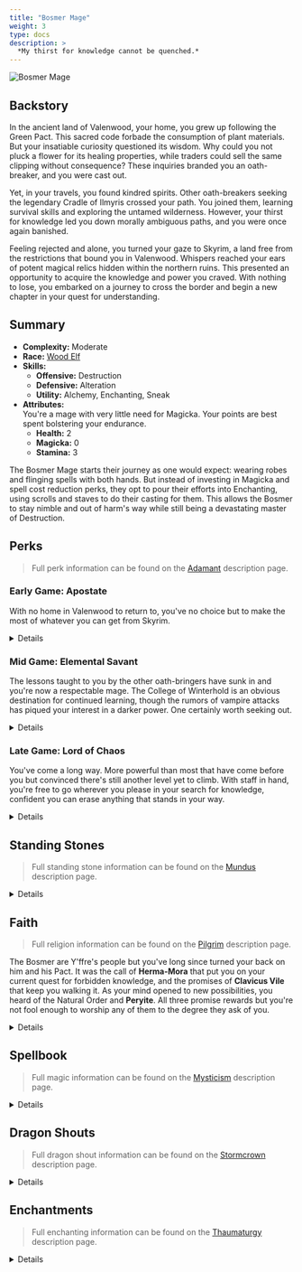 ```yaml
---
title: "Bosmer Mage"
weight: 3
type: docs
description: >
  *My thirst for knowledge cannot be quenched.*
---
```


![Bosmer Mage](/Pictures/sss/builds/bosmer-mage.png)

## Backstory

In the ancient land of Valenwood, your home, you grew up following the Green Pact. This sacred code forbade the consumption of plant materials. But your insatiable curiosity questioned its wisdom. Why could you not pluck a flower for its healing properties, while traders could sell the same clipping without consequence? These inquiries branded you an oath-breaker, and you were cast out.

Yet, in your travels, you found kindred spirits. Other oath-breakers seeking the legendary Cradle of Ilmyris crossed your path. You joined them, learning survival skills and exploring the untamed wilderness. However, your thirst for knowledge led you down morally ambiguous paths, and you were once again banished.

Feeling rejected and alone, you turned your gaze to Skyrim, a land free from the restrictions that bound you in Valenwood. Whispers reached your ears of potent magical relics hidden within the northern ruins. This presented an opportunity to acquire the knowledge and power you craved. With nothing to lose, you embarked on a journey to cross the border and begin a new chapter in your quest for understanding.

## Summary

* **Complexity:** Moderate
* **Race:** [Wood Elf](## "Major Skill: Archery 
	Minor Skills: Hand to Hand, Light Armor, One-handed, Pickpocket, Security
	Green Pact: Your Movement Speed is increased by 10%, and you take 50% less damage from falling. You deal 25% extra damage with sneak attacks and spells.")
* **Skills:**
  * **Offensive:** Destruction  
  * **Defensive:** Alteration
  * **Utility:** Alchemy, Enchanting, Sneak
* **Attributes:**  
You're a mage with very little need for Magicka. Your points are best spent bolstering your endurance.
  * **Health:** 2
  * **Magicka:** 0
  * **Stamina:** 3

The Bosmer Mage starts their journey as one would expect: wearing robes and flinging spells with both hands. But instead of investing in Magicka and spell cost reduction perks, they opt to pour their efforts into Enchanting, using scrolls and staves to do their casting for them. This allows the Bosmer to stay nimble and out of harm's way while still being a devastating master of Destruction.

## Perks

> Full perk information can be found on the [Adamant](https://www.nexusmods.com/skyrimspecialedition/mods/30191) description page.

### Early Game: Apostate

With no home in Valenwood to return to, you've no choice but to make the most of whatever you can get from Skyrim.

<details>

#### Alchemy

*The Green Pact has no sway here, not that you ever cared for it. Consume nature all you'd like.*

* **Herbalist 1 (10):** Potions and poisons you make are 25% stronger. 
* **Experimenter (20):** Eating an ingredient reveals all of its effects.
* **Concentration 1 (30):** Potions last 50% longer.
 
#### Alteration

*Magic will be your only defense and unfortunately you can spare little towards that end right now.*

* **Philosopher (10):** Alteration spells cost 25% less Magicka.
 
#### Destruction

*The school of destruction is your weapon of choice. Make sure you're adept in all of its applications.*

* **Elementalist 1 (10):** Destruction spells cost 25% less Magicka. 
* **Augmented Flames 1 (30):** Fire spells deal 25% more damage.
* **Augmented Frost 1 (30):** Frost spells deal 25% more damage.
* **Augmented Shock 1 (30):** Shock spells deal 25% more damage.
 
#### Enchanting

*Practice where you're able to. You'll have proper enchanting supplies soon enough.*

* **Artificer 1 (10):** New enchantments are 25% stronger.
 
#### Sneak

*Striking from the shadows will get you the most from your spells.*

* **Agent 1 (10):** You are 25% harder to detect while sneaking.
* **Silent Casting (20):** Your spells are silent to others.

</details>

### Mid Game: Elemental Savant

The lessons taught to you by the other oath-bringers have sunk in and you're now a respectable mage. The College of Winterhold is an obvious destination for continued learning, though the rumors of vampire attacks has piqued your interest in a darker power. One certainly worth seeking out.

<details>

#### Alchemy

*Your potions are your secret weapon. Experiment and find the most advantageous brews.*

* **Green Thumb 1 (40):** You gather one extra ingredient from plants.  
* **Herbalist 2 (50):** Potions and poisons you make are 50% stronger. 
* **Potency 1 (60):** Potions you mix are 25% stronger.
* **Concentration 2 (70):** Potions last 100% longer.
 
#### Alteration

*You'll need to use your Magicka to cast armor spells until you've amassed scrolls for the job.*

* **Mage Robes 1 (20):** You have 50% extra Magicka Regeneration while wearing robes.
* **Balance 1 (30):** Alteration spells last 50% longer.
* **Mage Armor 1 (30):** Armor spells are 50% stronger while wearing robes.
* **Stability (40):** You resist 50% of incoming stagger while under the effects of an armor spell.
 
#### Destruction

*You can consider yourself adept with all three elements but your ambition will demand even more mastery.*

* **Firebrand 1 (60):** Fire spells brand enemies for 10 seconds. Branded targets take 25% extra damage from fire spells.
* **North Wind 1 (60):** When you have a frost spell equipped, you reduce the Frost Resistance of all nearby enemies by up to 50%.
* **Unstable Current 1 (60):** Shock spells have a 25% chance to deal double damage.
* **Augmented Flames 2 (70):** Fire spells deal 50% more damage.	
* **Augmented Frost 2 (70):** Frost spells deal 50% more damage.
* **Augmented Shock 2 (70):** Shock spells deal 50% more damage.

#### Enchanting

*With this you should be able to switch to enchanted spellcasting, giving your Magicka a well deserved break.*

* **Seeker 1 (20):** Scrolls last three times as long.
* **Jewelry Enchanter (30):** New enchantments on jewelry are 25% stronger.
* **Conduit (40):** Staff enchantments consume 50% less charge.
* **Armor Enchanter (40):** New enchantments on armor are 25% stronger.
* **Artificer 2 (50):** New enchantments are 50% stronger.
 
#### Sneak

*Play further into your innate Bosmeri agility and slip through the shadows with ease.*

* **Trespasser (30):** You no longer trigger traps, and you can execute a silent roll while sneaking.
* **Shadow Casting 1 (40):** Damage-dealing spells are 50% stronger while sneaking and undetected.
* **Agent 2 (50):** You are 50% harder to detect while sneaking.

</details>

### Late Game: Lord of Chaos

You've come a long way. More powerful than most that have come before you but convinced there's still another level yet to climb. With staff in hand, you're free to go wherever you please in your search for knowledge, confident you can erase anything that stands in your way.

<details>

#### Alchemy

*Potion perfection. You create the best concoctions with tremendous efficiency.*

* **Potency 2 (90):** Potions you mix are 50% stronger.
* **Chemist (100):** Create twice as many potions and poisons from the same number of ingredients.

#### Alteration

*With simple robes and Alteration scrolls you'll be able to provide yourself with a solid defense.*

* **Balance 2 (60):** Alteration spells last 100% longer.
* **Spell Shield (70):** You have 25% Magic Resistance while under the effect of an armor spell.
* **Mage Armor 2 (70):** Armor spells are 100% stronger while wearing robes.
* **Meditation (80):** Spells and enchantments cost 10% less while wearing robes.
* **Spell Sip (90):** You have a 25% chance to absorb the Magicka from incoming spells while under the effect of an armor spell.
 
#### Destruction

*Your Destruction spells will eliminate all that stand before you.*

* **Combustion (80):** Fire spells ignite enemies, dealing extra damage over 10 seconds.
* **Permafrost (80):** Frost spells reduce enemy attack damage by 25% for 10 seconds. 
* **Static Field (80):** Shock spells prevent their targets from regenerating Magicka for 10 seconds. 
* **Firebrand 2 (90):** Fire spells brand enemies for 10 seconds. Branded targets take 50% extra damage from fire spells.
* **Unstable Current 2 (90):** Shock spells have a 50% chance to deal double damage.
* **Wildfire (100):** Fire spells have a chance to incinerate targets when they fall below half Health.
* **Deep Freeze (100):** Frost spells have a chance to freeze targets who fall below half Health.
* **Power Surge (100):** Shock spells have a chance to overload targets who fall below half Health.
 
#### Enchanting

*Your enchanted equipment is unrivaled, whether it be scroll, staff, jewelry, or clothing.*

* **Corpus Enchanter (60):** Health, Magicka, and Stamina enchantments are 25% stronger.
* **Channeler (70):** Staves now regenerate some of their lost charge over time.
* **Seeker 2 (70):** Scrolls last five times as long.
* **Insightful Enchanter (80):** Skill enchantments are 25% stronger.
* **Twin Secrets (100):** You can place two enchantments on a single item.
 
#### Sneak

*Hit even harder from the shadows and slip away more gracefully when they come looking for the source.*

* **Infiltrator (60):** You move 25% faster while sneaking. 
* **Shadow Casting 2 (70):** Damage-dealing spells are 100% stronger while sneaking and undetected.

</details>

## Standing Stones

> Full standing stone information can be found on the [Mundus](https://www.nexusmods.com/skyrimspecialedition/mods/33411) description page.

<details>

<img align="right" width="100" src="/Pictures/sss/builds/the-mage.webp">

#### The Mage (Guardian)

***Path of Wisdom:*** *Your Magicka is increased by 50, and your spells and enchantments cost 10% less.*

You won't have much to your name starting out so you'll have to do things the old fashioned way. This will give you enough Magicka to get going without having to invest in it.

<img align="right" width="100" src="/Pictures/sss/builds/the-atronach.webp">

#### The Atronach

***Sorcerer’s Oath:*** *Your Magicka is increased by 100, and you have a 25% chance to absorb the Magicka from incoming spells. However, you cannot regenerate Magicka in combat.*

Another 100 Magicka won't mean too much to you but 25% Spell Absorption is a fantastic defensive boon. When stacked with high Magic Resistance and *Spell Sip*, enemy casters will be nothing more than flies.

<img align="right" width="100" src="/Pictures/sss/builds/the-serpent.webp">

#### The Serpent

***Serpent’s Kiss:*** *Your Poison Resistance is increased by 50%, your potions last 50% longer, and your poisons last for two additional hits.*

Extra Poison Resistance isn't nothing but it's not what you're here for. A 50% duration boost on your already potent potions will save you plenty of vials in the long run.

</details>

## Faith

> Full religion information can be found on the [Pilgrim](https://www.nexusmods.com/skyrimspecialedition/mods/54099) description page.

The Bosmer are Y'ffre's people but you've long since turned your back on him and his Pact. It was the call of **Herma-Mora** that put you on your current quest for forbidden knowledge, and the promises of **Clavicus Vile** that keep you walking it. As your mind opened to new possibilities, you heard of the Natural Order and **Peryite**. All three promise rewards but you're not fool enough to worship any of them to the degree they ask of you.

<details>

#### Clavicus Vile

*Buying and selling prices are 10% better.*

Clavicus Vile sings promises of wealth and status and can help you navigate the markets of Skyrim better than what your upbringing prepared you for. If you're on the hunt to purchase powerful staves, let this Daedric Prince help with the negotiations. 

#### Hermaeus Mora

*You have a 5% chance to absorb the Magicka from incoming spells.*

Herma-Mora gives little for your half-hearted devotion but the Spell Absorption can add up nicely with other sources. If you're looking to manipulate your luck on the battlefield, you'll need the Lord of Fate and Knowledge on your side.

#### Peryite

*Your potions last 25% longer.*

Peryite may be one of the weakest of the Princes but he still knows enough about the Green to help you squeeze that much more from your potions.

</details>

## Spellbook

> Full magic information can be found on the [Mysticism](https://www.nexusmods.com/skyrimspecialedition/mods/27839) description page.

<details>

<img align="right" width="100" height="100" src="/Pictures/sss/builds/skill-alteration.webp">

### Alteration

Enchanted staves have limited support for this school of magic but scrolls are around to save the day. You'll want to carry a handful of useful buffs in scroll form as their durations will be supercharged by your perks. In the early game, use your Magicka to cast Novice and Apprentice level spells.

* **Scroll of Oakflesh (Novice+):** *Your Armor Rating is increased by 40 for 120 seconds.*  
  Armor spell staves aren't available so you'll need to rely on scrolls for your protection needs. With all of your perks these should last quite a long time and are definitely worth the trouble.

* **Scroll of Feather (Apprentice+):** *Your Carry Weight is increased by 50 for 120 seconds.*  
  Keep a few of these handy just in case you find yourself overburdened on the road. The stamina drain from carrying too much is simply not something you can tolerate.

* **Scroll of Weight of the World (Master):** *Reduces enemy Movement Speed and Attack Speed in a large area by 50% for 60 seconds.* 
  With an unfurling of this scroll you can bring a room of enemies to a crawl, and that's before your frost magic has had its way with them. It's one worth carrying around in your back pocket, so to speak.
  

<img align="right" width="100" height="100" src="/Pictures/sss/builds/skill-destruction.webp">

### Destruction

As an elementalist you have the option of choosing fire, frost, or shock magic in any situation. You'll also have Vampiric options should you want to drain Health from your victims instead. Instead of listing 3 recommended spells, here are three go-to spell types:

* **Missile (Apprentice+):** *Firebolt / Ice Spike / Lightning Bolt*  
  These are single target bursts of respectable damage at range. You'll be using these often to pick off targets from afar while undetected. Carry one staff of every element for these as it's your bread and butter.

* **Area Missile (Adept+):** *Fireball / Ice Storm / Chain Lightning*
  The area spells behave a little differently from each other but they're useful for clearing out a mob should you be fortunate enough to find one clumped together. *Fireball* is a solid go-to in this category as successive casts will benefit from *Firebrand*.

* **Wall (Expert):** *Wall of Flames / Wall of Frost / Wall of Storms*  
  A late addition to your toolkit but a good one. *Wall of Frost* is especially useful as it will also slow anyone who walks through the wall approaching you, giving you an opportunity to widen the distance. 

</details>

## Dragon Shouts

> Full dragon shout information can be found on the [Stormcrown](https://www.nexusmods.com/skyrimspecialedition/mods/90659) description page.

<details>

#### Animal Ally
*Cooldown: 60/90/120 seconds*  

* **Raan:** *Summons a wolf for 60 seconds.*
* **Mir:** *Summons a sabre cat for 60 seconds.*
* **Tah:** *Summons a bear for 60 seconds.*
* **Meditation:** *Your Animal Ally's Armor Rating is increased by 150, and their Magic Resistance is increased by 25%.*

 A facsimile of the vanilla *Command Animal* power Bosmer had that's useful for keeping some distance between you and your enemies in a fight.

#### Dismay
*Cooldown: 60/90/120 seconds*

* **Faas:** *Living targets up to level 20 flee combat for 30 seconds.*
* **Ru:** *Living targets up to level 30 flee combat for 30 seconds.*
* **Maar:** *Living targets up to level 40 flee combat for 30 seconds.*
* **Meditation:** *Dismay works on the undead, Daedra, and Dwarven automatons.*
  
Sometimes raining down chaos alone doesn't instill the panic you were hoping for. Use this to encourage your victims into the right mindset.

#### Soul Tear<sup>DG</sup>
*Cooldown: 120/150/180 seconds*

* **Rii:** *Deals 5 Magic damage per second for 10 seconds.*
* **Vaaz:** *Deals 7.5 Magic damage per second for 10 seconds. If the target dies, fills a soul gem.*
* **Zol:** *Deals 10 Magic damage per second for 10 seconds. If the target dies, fills a soul gem and reanimates their corpse.*
* **Meditation:** *Soul Tear deals extra damage over 10 seconds.*

This fills a void left by your perk selection. Damage combined with a Soul Trap effect allows you to fill your gems without swapping staves. With the final word you can turn your victims into allies which is also thematic for a vampire.

</details>

## Enchantments

> Full enchanting information can be found on the [Thaumaturgy](https://www.nexusmods.com/skyrimspecialedition/mods/57138) description page.

<details>

#### Weapon

* **None:** *This build does not use physical weaponry.*

#### Head

* **Fortify Potion Duration:** *Your potions last 50% longer.*
* **Fortify Stamina Regeneration:** *Your Stamina Regeneration is increased by 50%.*
* **Fortify Destruction Cost:** *Your Destruction spells cost 25% less.*

You can make your potions last even longer with this slot, which is always beneficial. Stamina Regeneration is vital for sneaking around at length. Cheaper spells are more useful to a mage who uses their own Magicka, but if you're finding that your staves are running out of juice too quickly you should consider the third option here.

#### Chest

* **Resist Magic:** *Your Magic Resistance is increased by 25%.*
* **Fortify Destruction Cost:** *Your Destruction spells cost 25% less.*
* **Fortify Shout Duration:** *Your Shouts last 50% longer.*

If you aren't at 75% Magic Resistance this is a great slot for getting caught up. Otherwise you can make your damage staves last even longer or give a rare boost to your shouts (as the three recommended would all benefit).

#### Gloves

* **Fortify Sneak Attacks:** *You deal 25% more damage with sneak attacks and spells.*
* **Fortify Potion Duration:** *Your potions last 50% longer.*
* **Resist [Element]:** *Your [Element] Resistance is increased by 50%.*

Sneak Spell Attacks make up the bulk of your damage when things go well so make sure to boost it here while you can. More Potion Duration is also great too. If you don't have access to those you can round off your elemental Resistance.

#### Boots

* **Fortify Sneak:** *You are 25% better at sneaking.*
* **Muffle:** *You make 50% less noise while moving.*
* **Fortify Carry Weight:** *Your Carry Weight is increased by 50.*

Sneaking is something you do often so it's only natural for your footwear choices to revolve around it. The sneakier you are, the more havok you can wreak without anyone counterattacking. It's a win/win. Carry Weight is another decent option as it allows you to carry more staves and scrolls into the field.

#### Necklace

* **Fortify Destruction Power:** *Your Destruction spells are 25% stronger.*
* **Resist Magic:** *Your Magic Resistance is increased by 25%.*
* **Fortify Alteration Duration:** *Your Alteration spells last 50% longer.*

Necklace has plenty for you to enjoy. As mostly all of your damage is from Destruction magic, boosting that is your #1 priority. After that you have the luxury to experiment with other choices, though Alteration Duration will make your scrolls last even longer.

#### Ring

* **Fortify Destruction Power:** *Your Destruction spells are 25% stronger.*
* **Fortify Sneak Attacks:** *You deal 25% more damage with sneak attacks and spells.*
* **Fortify Sneak:** *You are 25% better at sneaking.*

This slot is even more competitive than the necklace. Again, a boost to your bread and butter can not be ignored, but there's another damage boost to be had. If you can't take advantage of those two, remaining hidden is a high priority.

</details>